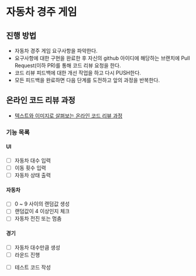 # 자동차 경주 게임
## 진행 방법
* 자동차 경주 게임 요구사항을 파악한다.
* 요구사항에 대한 구현을 완료한 후 자신의 github 아이디에 해당하는 브랜치에 Pull Request(이하 PR)를 통해 코드 리뷰 요청을 한다.
* 코드 리뷰 피드백에 대한 개선 작업을 하고 다시 PUSH한다.
* 모든 피드백을 완료하면 다음 단계를 도전하고 앞의 과정을 반복한다.

## 온라인 코드 리뷰 과정
* [텍스트와 이미지로 살펴보는 온라인 코드 리뷰 과정](https://github.com/next-step/nextstep-docs/tree/master/codereview)



### 기능 목록

#### UI
- [ ] 자동차 대수 입력
- [ ] 이동 횟수 입력
- [ ] 자동차 상태 출력

#### 자동차
- [ ] 0 ~ 9 사이의 랜덤값 생성
- [ ] 랜덤값이 4 이상인지 체크
- [ ] 자동차 전진 또는 멈춤

#### 경기
- [ ] 자동차 대수만큼 생성
- [ ] 라운드 진행

* [ ] 테스트 코드 작성